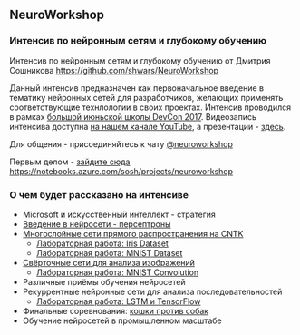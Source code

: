 ## NeuroWorkshop

### Интенсив по нейронным сетям и глубокому обучению

Интенсив по нейронным сетям и глубокому обучению от Дмитрия Сошникова
https://github.com/shwars/NeuroWorkshop

Данный интенсив предназначен как первоначальное введение в тематику нейронных сетей для разработчиков, желающих применять соответствующие технлологии в своих проектах. Интенсив проводился в рамках [большой июньской школы DevCon 2017](http://events.techdays.ru/Future-Technologies/2017-06/).
Видеозапись интенсива доступна [на нашем канале YouTube](https://www.youtube.com/watch?v=9haeWybwCNk&list=PLVDsxiCH_PqRIZ84g-1X57Tr6VHBVVevP), а
презентации - [здесь](https://github.com/evangelism/DevCon-School/tree/master/Big%20June%20School/Intensives/NeuroWorkshop). 

Для общения - присоединяйтесь к чату [@neuroworkshop](http://telegram.me/neuroworkshop)

Первым делом - [зайдите сюда](https://notebooks.azure.com/sosh/libraries/neuroworkshop)
https://notebooks.azure.com/sosh/projects/neuroworkshop

### О чем будет рассказано на интенсиве

  * Microsoft и искусственный интеллект - стратегия
  * [Введение в нейросети - персептроны](Notebooks/Perceptrons.ipynb)
  * [Многослойные сети прямого распространения на CNTK](Notebooks/IntroCNTK.ipynb)
      - [Лабораторная работа: Iris Dataset](Notebooks/Lab_Iris.ipynb)
      - [Лабораторная работа: MNIST Dataset](Notebooks/Lab_MNIST.ipynb)
  * [Свёрточные сети для анализа изображений](Notebooks/ConvolutionalNets.ipynb)
      - [Лабораторная работа: MNIST Convolution](Notebooks/Lab_MNIST.ipynb)
  * Различные приёмы обучения нейросетей
  * Рекуррентные нейронные сети для анализа последовательностей
      - [Лабораторная работа: LSTM и TensorFlow](Notebooks/LSTM.ipynb)
  * Финальные соревнования: [кошки против собак](Notebooks/Cats_Dogs.ipynb)
  * Обучение нейросетей в промышленном масштабе
